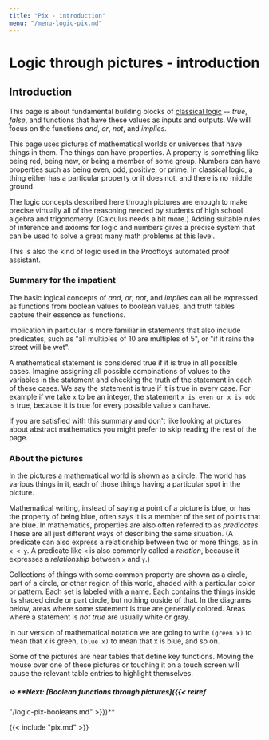 ```yaml
---
title: "Pix - introduction"
menu: "/menu-logic-pix.md"
---
```


# Logic through pictures - introduction

## Introduction

This page is about fundamental building blocks of
<a href="http://en.wikipedia.org/wiki/Classical_logic" target=_blank>
classical logic</a> -- *true*, *false*, and functions that
have these values as inputs and outputs.  We will focus on the
functions *and*, *or*, *not*, and *implies*.

This page uses pictures of mathematical worlds or universes that have
things in them.  The things can have properties.  A property is
something like being red, being new, or being a member of some group.
Numbers can have properties such as being even, odd, positive, or
prime.  In classical logic, a thing either has a particular property
or it does not, and there is no middle ground.

The logic concepts described here through pictures are enough to make precise virtually
all of the reasoning needed by students of high school algebra and
trigonometry. (Calculus needs a bit more.)  Adding suitable
rules of inference and axioms for logic and numbers gives a precise
system that can be used to solve a great many math problems at this
level.

This is also the kind of logic used in the Prooftoys automated proof
assistant.

### Summary for the impatient

The basic logical concepts of *and*, *or*,
*not*, and *implies* can
all be expressed as functions from boolean values to boolean values,
and truth tables capture their essence as functions.

Implication in particular is more familiar in statements that also
include predicates, such as "all multiples of 10 are multiples of 5",
or "if it rains the street will be wet".

A mathematical statement is considered true if it
is true in all possible cases.  Imagine assigning all possible
combinations of values to the variables in the statement and checking
the truth of the statement in each of these cases.  We say the statement is
true if it is true in every case. For example if we take `x` to be an integer, the statement `x is even or x is odd` is true, because it is true for every possible value `x` can have.

If you are satisfied with this summary and don't like looking at
pictures about abstract mathematics you might prefer to skip reading
the rest of the page.

### About the pictures

In the pictures a mathematical world is shown as a circle.  The world
has various things in it, each of those things having a particular
spot in the picture.

Mathematical writing, instead of saying a point of a picture is blue,
or has the property of being blue, often says it is a member of the
set of points that are blue.  In mathematics, properties are also
often referred to as *predicates*.  These are all just different
ways of describing the same situation.  (A predicate can also
express a relationship between two or more things, as in
`x < y`.  A predicate like `<` is also commonly called a *relation*, because it expresses a *relationship* between `x` and `y`.)

Collections of things with some common property are shown as a circle, part
of a circle, or other region of this world, shaded with a particular
color or pattern.  Each set is labeled with a name.  Each contains the
things inside its shaded circle or part circle, but nothing ouside of
that.  In the diagrams below, areas where some statement is true are
generally colored.  Areas where a statement is *not true* are
usually white or gray.

In our version of mathematical notation we are going to write
`(green x)` to mean that x is green,
`(blue x)` to mean that x is blue, and so on.

Some of the pictures are near tables that define key functions.
Moving the mouse over one of these pictures or touching it on a touch
screen will cause the relevant table entries to highlight themselves.

##### &#x27aa; **Next: [Boolean functions through pictures]({{< relref
"/logic-pix-booleans.md" >}})**

<canvas id=canvasA width=210 height=210></canvas>
<canvas id=canvasB width=210 height=210></canvas>
<canvas id=canvasC width=210 height=210></canvas>

{{< include "pix.md" >}}
